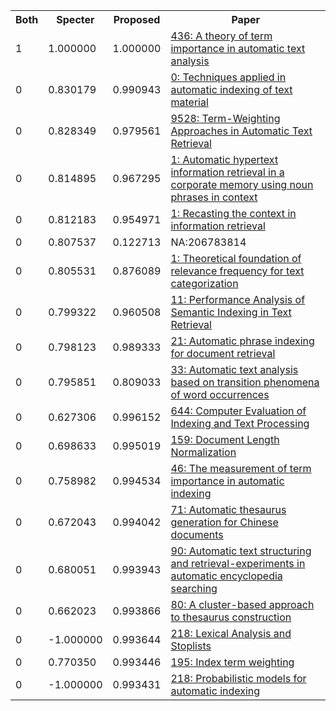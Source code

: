 <html><table><tr>
<th>Both</th>
<th>Specter</th>
<th>Proposed</th>
<th>Paper</th>
</tr>
<tr>
<td>1</td>
<td>1.000000</td>
<td>1.000000</td>
<td><a href="https://www.semanticscholar.org/paper/e8e8f5e40c4c40223cb7deffbfc9a22493c7c18e">436: A theory of term importance in automatic text analysis</a></td>
</tr>
<tr>
<td>0</td>
<td>0.830179</td>
<td>0.990943</td>
<td><a href="https://www.semanticscholar.org/paper/f47c23376b29a414f236afb65e3030a2fde69228">0: Techniques applied in automatic indexing of text material</a></td>
</tr>
<tr>
<td>0</td>
<td>0.828349</td>
<td>0.979561</td>
<td><a href="https://www.semanticscholar.org/paper/e50a316f97c9a405aa000d883a633bd5707f1a34">9528: Term-Weighting Approaches in Automatic Text Retrieval</a></td>
</tr>
<tr>
<td>0</td>
<td>0.814895</td>
<td>0.967295</td>
<td><a href="https://www.semanticscholar.org/paper/d481cfbd473abce18ff63a6367c5e742ecb32582">1: Automatic hypertext information retrieval in a corporate memory using noun phrases in context</a></td>
</tr>
<tr>
<td>0</td>
<td>0.812183</td>
<td>0.954971</td>
<td><a href="https://www.semanticscholar.org/paper/03e9d7a1cc548d0f5ede8752bcd6617e574370d0">1: Recasting the context in information retrieval</a></td>
</tr>
<tr>
<td>0</td>
<td>0.807537</td>
<td>0.122713</td>
<td>NA:206783814</td>
</tr>
<tr>
<td>0</td>
<td>0.805531</td>
<td>0.876089</td>
<td><a href="https://www.semanticscholar.org/paper/fd74542a61334da4ae4af2e210f35266f8a67161">1: Theoretical foundation of relevance frequency for text categorization</a></td>
</tr>
<tr>
<td>0</td>
<td>0.799322</td>
<td>0.960508</td>
<td><a href="https://www.semanticscholar.org/paper/5af2ac75e722a7f73635d1d25f38ebb36a3b7af8">11: Performance Analysis of Semantic Indexing in Text Retrieval</a></td>
</tr>
<tr>
<td>0</td>
<td>0.798123</td>
<td>0.989333</td>
<td><a href="https://www.semanticscholar.org/paper/428b3ab7df84de4dbf5c02198cc1ac896bdc851f">21: Automatic phrase indexing for document retrieval</a></td>
</tr>
<tr>
<td>0</td>
<td>0.795851</td>
<td>0.809033</td>
<td><a href="https://www.semanticscholar.org/paper/a418eed0ca30f0f92ece0eb3ed50f3cd22204c34">33: Automatic text analysis based on transition phenomena of word occurrences</a></td>
</tr>
<tr>
<td>0</td>
<td>0.627306</td>
<td>0.996152</td>
<td><a href="https://www.semanticscholar.org/paper/aea5a0b817c09915b118cc13c7d6016045582e03">644: Computer Evaluation of Indexing and Text Processing</a></td>
</tr>
<tr>
<td>0</td>
<td>0.698633</td>
<td>0.995019</td>
<td><a href="https://www.semanticscholar.org/paper/d4a871356f01fdbf0df6c687fc7dcc5de195b9e0">159: Document Length Normalization</a></td>
</tr>
<tr>
<td>0</td>
<td>0.758982</td>
<td>0.994534</td>
<td><a href="https://www.semanticscholar.org/paper/7c0b2309a2c3352f7554bcc5ae0e135c8c1fd453">46: The measurement of term importance in automatic indexing</a></td>
</tr>
<tr>
<td>0</td>
<td>0.672043</td>
<td>0.994042</td>
<td><a href="https://www.semanticscholar.org/paper/d96bce9abb67ca0dd1f0cfb687ff5fd2d3bfb0b1">71: Automatic thesaurus generation for Chinese documents</a></td>
</tr>
<tr>
<td>0</td>
<td>0.680051</td>
<td>0.993943</td>
<td><a href="https://www.semanticscholar.org/paper/ec0809d3976056316da9be8a767097279e57528d">90: Automatic text structuring and retrieval-experiments in automatic encyclopedia searching</a></td>
</tr>
<tr>
<td>0</td>
<td>0.662023</td>
<td>0.993866</td>
<td><a href="https://www.semanticscholar.org/paper/e0a4c2e3c9f4906e8ece40a37e3949d06ed81b9a">80: A cluster-based approach to thesaurus construction</a></td>
</tr>
<tr>
<td>0</td>
<td>-1.000000</td>
<td>0.993644</td>
<td><a href="https://www.semanticscholar.org/paper/d9de39cf27a5b6449b811e872a083f289572dbc8">218: Lexical Analysis and Stoplists</a></td>
</tr>
<tr>
<td>0</td>
<td>0.770350</td>
<td>0.993446</td>
<td><a href="https://www.semanticscholar.org/paper/a075b6f5597f3cee0b70c473e6a298e08c81b636">195: Index term weighting</a></td>
</tr>
<tr>
<td>0</td>
<td>-1.000000</td>
<td>0.993431</td>
<td><a href="https://www.semanticscholar.org/paper/7459b48ba2361bd053bc572eee68f5de442c5e4c">218: Probabilistic models for automatic indexing</a></td>
</tr>
</table></html>
